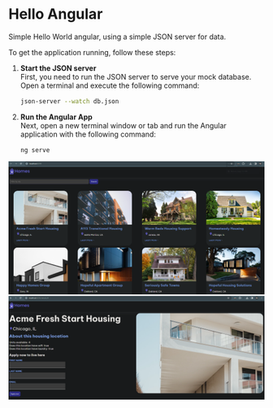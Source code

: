 # Hello Angular

Simple Hello World angular, using a simple JSON server for data.

To get the application running, follow these steps:

1. **Start the JSON server**  
   First, you need to run the JSON server to serve your mock database. Open a terminal and execute the following command:
   ```bash
   json-server --watch db.json
   ```
2. **Run the Angular App**  
   Next, open a new terminal window or tab and run the Angular application with the following command:
   ```bash
   ng serve
   ```

![Main](img/main_page.png "Main page")
![Details](img/details.png "Details page")